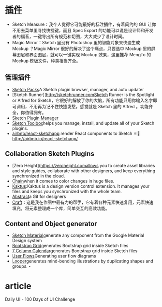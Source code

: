 # [插件](https://www.toptal.com/designers/sketch/50-best-sketch-plugins)

- Sketch Measure：我个人觉得它可能最好的标注插件，有着简约的 GUI 让你不用去菜单里寻找快捷键，而且 Spec Export 的功能可以说是设计师和开发者的福音，一键导出所有规范和切图，大大减少了设计时间。
- Magic Mirror：Sketch 里没有 Photoshop 里的智能对象来快速生成 Mockup ？Magic Mirror 很好的解决了这个痛点，只要选中 Mockup 里的屏幕图层和界面图层，就可以一键实现 Mockup 效果，这里推荐 MengTo 的 Mockup 模版文件，种类相当齐全。

## 管理插件

- [Sketch Packs](https://sketchpacks.com/)A Sketch plugin browser, manager, and auto updater
- [Sketch Runner](<http://sketchrunner.comSketch> Runner is the Spotlight or Alfred for Sketch，它很好的解放了你的大脑，所有功能只用你输入名字即可调用，不用再为记不住快捷发愁，感觉就是 Sketch 里的 Alfred 。功能齐全，你值得拥有。
- [Sketch Plugin Manager](https://mludowise.github.io/Sketch-Plugin-Manager/)
- [Sketch Toolbox](http://sketchtoolbox.com/)helps you manage, install, and update all of your Sketch plugins.
- [airbnb/react-sketchapp](https://github.com/airbnb/react-sketchapp):render React components to Sketch ⚛️💎 http://airbnb.io/react-sketchapp/

## Collaboration Sketch Plugins

- [Zero Height](<https://zeroheight.comallows> you to create asset libraries and style guides, collaborate with other designers, and keep everything synchronized in the cloud.
- [Chain](https://lalomrtnz.github.io/Chain/)when it comes to color changes in huge files.
- [Kaktus](https://kactus.io/):Kaktus is a design version control extension. It manages your files and keeps you synchronized with the whole team.
- [Abstract](https://www.goabstract.com/)a Git for designers
- [Craft](https://www.invisionapp.com/craft)：这是我在作图中最有力的帮手，它有着各种元素快速复用，元素快速填充，将元素整理成一个库，简单交互的高效功能。

## Content and Object generator

- [Sketch Material](https://websiddu.github.io/sketch-material/)generate any component from the Google Material Design system
- [Bootstrap Grid](https://github.com/De-La-Vega/BootstrapGrid)generates Bootstrap grid inside Sketch files
- [7 Column Calendar](https://lstore.graphics/plugins/calendar/)generates Bootstrap grid inside Sketch files
- [User Flows](https://abynim.github.io/UserFlows/)Generating user flow diagrams
- [Looper](http://sureskumar.com/looper/)generates mind-bending illustrations by duplicating shapes and groups. -

# article

Daily UI - 100 Days of UI Challenge
